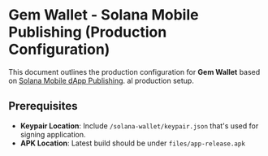 # Gem Wallet - Solana Mobile Publishing (Production Configuration)

This document outlines the production configuration for **Gem Wallet** based on [Solana Mobile dApp Publishing](https://github.com/solana-mobile/dapp-publishing). al production setup.

## Prerequisites

- **Keypair Location**: Include `/solana-wallet/keypair.json` that's used for signing application.
- **APK Location**: Latest build should be under `files/app-release.apk`
